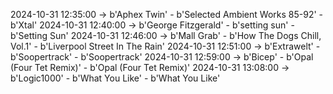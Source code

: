 2024-10-31 12:35:00 -> b'Aphex Twin' - b'Selected Ambient Works 85-92' - b'Xtal'
2024-10-31 12:40:00 -> b'George Fitzgerald' - b'setting sun' - b'Setting Sun'
2024-10-31 12:46:00 -> b'Mall Grab' - b'How The Dogs Chill, Vol.1' - b'Liverpool Street In The Rain'
2024-10-31 12:51:00 -> b'Extrawelt' - b'Soopertrack' - b'Soopertrack'
2024-10-31 12:59:00 -> b'Bicep' - b'Opal (Four Tet Remix)' - b'Opal (Four Tet Remix)'
2024-10-31 13:08:00 -> b'Logic1000' - b'What You Like' - b'What You Like'
